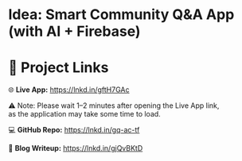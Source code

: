 # Idea: Smart Community Q&A App (with AI + Firebase)

# 🔗 Project Links

🌐 **Live App:** <https://lnkd.in/gftH7GAc> 

⚠️ Note: Please wait 1–2 minutes after opening the Live App link,  
as the application may take some time to load.

💻 **GitHub Repo:** <https://lnkd.in/gq-ac-tf>

📝 **Blog Writeup:** <https://lnkd.in/gjQvBKtD>
